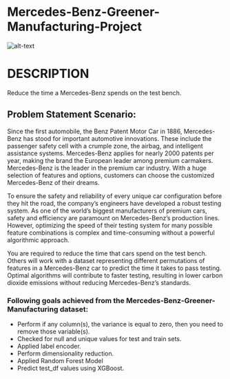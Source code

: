 # Mercedes-Benz-Greener-Manufacturing-Project
![alt-text](https://github.com/nikhil2020/Mercedes-Benz-Greener-Manufacturing-Project/blob/master/Mercedes_Benz.jpeg)
# DESCRIPTION
Reduce the time a Mercedes-Benz spends on the test bench.

## Problem Statement Scenario:
Since the first automobile, the Benz Patent Motor Car in 1886, Mercedes-Benz has stood for important automotive innovations. These include the passenger safety cell with a crumple zone, the airbag, and intelligent assistance systems. Mercedes-Benz applies for nearly 2000 patents per year, making the brand the European leader among premium carmakers. Mercedes-Benz is the leader in the premium car industry. With a huge selection of features and options, customers can choose the customized Mercedes-Benz of their dreams.

To ensure the safety and reliability of every unique car configuration before they hit the road, the company’s engineers have developed a robust testing system. As one of the world’s biggest manufacturers of premium cars, safety and efficiency are paramount on Mercedes-Benz’s production lines. However, optimizing the speed of their testing system for many possible feature combinations is complex and time-consuming without a powerful algorithmic approach.

You are required to reduce the time that cars spend on the test bench. Others will work with a dataset representing different permutations of features in a Mercedes-Benz car to predict the time it takes to pass testing. Optimal algorithms will contribute to faster testing, resulting in lower carbon dioxide emissions without reducing Mercedes-Benz’s standards.

### Following goals achieved from the Mercedes-Benz-Greener-Manufacturing dataset:

- Perform if any column(s), the variance is equal to zero, then you need to remove those variable(s).
- Checked for null and unique values for test and train sets.
- Applied label encoder.
- Perform dimensionality reduction.
- Applied Random Forest Model
- Predict test_df values using XGBoost.
